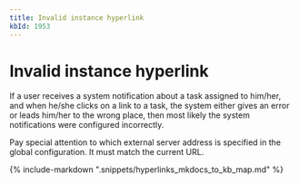 ```yaml
---
title: Invalid instance hyperlink
kbId: 1953
---
```



# Invalid instance hyperlink

If a user receives a system notification about a task assigned to him/her, and when he/she clicks on a link to a task, the system either gives an error or leads him/her to the wrong place, then most likely the system notifications were configured incorrectly.

Pay special attention to which external server address is specified in the global configuration. It must match the current URL.

{% include-markdown ".snippets/hyperlinks_mkdocs_to_kb_map.md" %}
